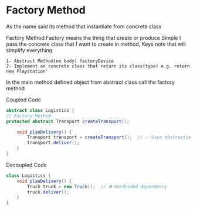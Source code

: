 # Factory Method

As the name said its method that instantiate from concrete class  

Factory Method
Factory means the thing that create or produce
Simple I pass the concrete class that I want to create in method,
Keys note that will simplify everything

	1- Abstract Method(no body) factoryDevice
	2- Implement an concrete class that return its class(type) e.g. return new Playstation'
In the main method defined object from abstract class call the factory method

Coupled Code
```java
abstract class Logistics {
// Factory Method
protected abstract Transport createTransport();

    void planDelivery() {
        Transport transport = createTransport();  // ✅ Uses abstraction
        transport.deliver();
    }
}
```

Decoupled Code

```java
class Logistics {
    void planDelivery() {
        Truck truck = new Truck();  // ❌ Hardcoded dependency
        truck.deliver();
    }
}
```